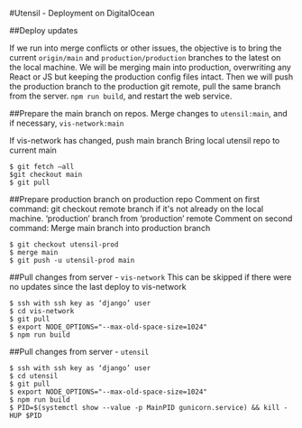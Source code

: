 #Utensil - Deployment on DigitalOcean


##Deploy updates

If we run into merge conflicts or other issues, the objective is to bring the current ```origin/main``` and ```production/production``` branches to the latest on the local machine. We will be merging main into production, overwriting any React or JS but keeping the production config files intact. Then we will push the production branch to the production git remote, pull the same branch from the server. ```npm run build```, and restart the web service.

##Prepare the main branch on repos.
Merge changes to ```utensil:main```, and if necessary, ```vis-network:main```

If vis-network has changed, push main branch
Bring local utensil repo to current main

```Shell
$ git fetch –all
$git checkout main
$ git pull
```

##Prepare production branch on production repo
Comment on  first command: git checkout remote branch if it's not already on the local machine. ‘production’ branch from ‘production’ remote
Comment on second command: Merge main branch into production branch

```Shell
$ git checkout utensil-prod
$ merge main
$ git push -u utensil-prod main
``` 


##Pull changes from server - `vis-network`
This can be skipped if there were no updates since the last deploy to vis-network

```Shell
$ ssh with ssh key as ‘django’ user
$ cd vis-network
$ git pull
$ export NODE_OPTIONS="--max-old-space-size=1024"
$ npm run build
```

##Pull changes from server - `utensil`

```Shell
$ ssh with ssh key as ‘django’ user
$ cd utensil
$ git pull
$ export NODE_OPTIONS="--max-old-space-size=1024"
$ npm run build
$ PID=$(systemctl show --value -p MainPID gunicorn.service) && kill -HUP $PID
```
